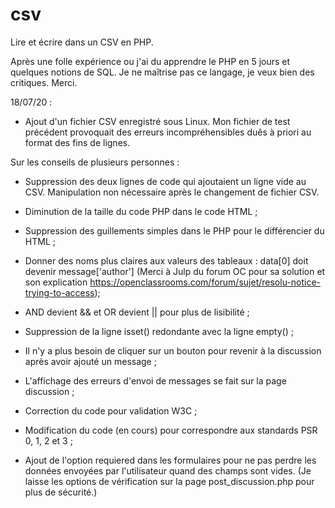 # csv
Lire et écrire dans un CSV en PHP.

Après une folle expérience ou j'ai du apprendre le PHP en 5 jours et quelques notions de SQL. Je ne maîtrise pas ce langage, je veux bien des critiques. Merci.

18/07/20 : 

- Ajout d'un fichier CSV enregistré sous Linux. Mon fichier de test précédent provoquait des erreurs incompréhensibles duês à priori au format des fins de lignes.

Sur les conseils de plusieurs personnes : 

- Suppression des deux lignes de code qui ajoutaient un ligne vide au CSV. Manipulation non nécessaire après le changement de fichier CSV.

- Diminution de la taille du code PHP dans le code HTML ;

- Suppression des guillements simples dans le PHP pour le différencier du HTML ;

- Donner des noms plus claires aux valeurs des tableaux : data[0] doit devenir message['author'] (Merci à Julp du forum OC pour sa solution et son explication https://openclassrooms.com/forum/sujet/resolu-notice-trying-to-access);

- AND devient && et OR devient || pour plus de lisibilité ;

- Suppression de la ligne isset() redondante avec la ligne empty() ;

- Il n'y a plus besoin de cliquer sur un bouton pour revenir à la discussion après avoir ajouté un message ;

- L'affichage des erreurs d'envoi de messages se fait sur la page discussion ;

- Correction du code pour validation W3C ;

- Modification du code (en cours) pour correspondre aux standards PSR 0, 1, 2 et 3 ;

- Ajout de l'option requiered dans les formulaires pour ne pas perdre les données envoyées par l'utilisateur quand des champs sont vides. (Je laisse les options de vérification sur la page post_discussion.php pour plus de sécurité.)

       
   
  
